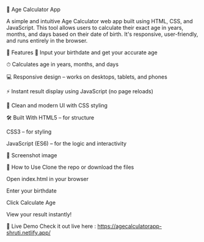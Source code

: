 🎂 Age Calculator App

A simple and intuitive Age Calculator web app built using HTML, CSS, and JavaScript. This tool allows users to calculate their exact age in years, months, and days based on their date of birth. It's responsive, user-friendly, and runs entirely in the browser.

🚀 Features 📅 Input your birthdate and get your accurate age

⏱ Calculates age in years, months, and days

💻 Responsive design – works on desktops, tablets, and phones

⚡ Instant result display using JavaScript (no page reloads)

🎨 Clean and modern UI with CSS styling

🛠 Built With HTML5 – for structure

CSS3 – for styling

JavaScript (ES6) – for the logic and interactivity

📸 Screenshot image

🧪 How to Use Clone the repo or download the files

Open index.html in your browser

Enter your birthdate

Click Calculate Age

View your result instantly!

🔗 Live Demo Check it out live here : https://agecalculatorapp-shruti.netlify.app/
